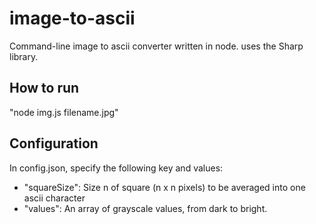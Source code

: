 # image-to-ascii

Command-line image to ascii converter written in node. uses the Sharp library.

## How to run

"node img.js filename.jpg"

## Configuration

In config.json, specify the following key and values:  
- "squareSize": Size n of square (n x n pixels) to be averaged into one ascii character  
- "values": An array of grayscale values, from dark to bright.
